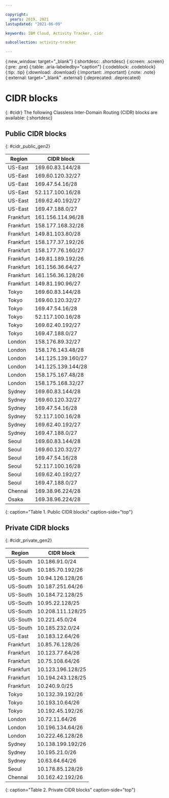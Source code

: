 ```yaml
---

copyright:
  years: 2019, 2021
lastupdated: "2021-06-09"

keywords: IBM Cloud, Activity Tracker, cidr

subcollection: activity-tracker

---
```


{:new_window: target="_blank"}
{:shortdesc: .shortdesc}
{:screen: .screen}
{:pre: .pre}
{:table: .aria-labeledby="caption"}
{:codeblock: .codeblock}
{:tip: .tip}
{:download: .download}
{:important: .important}
{:note: .note}
{:external: target="_blank" .external}
{:deprecated: .deprecated}

# CIDR blocks
{: #cidr}
The following Classless Inter-Domain Routing (CIDR) blocks are available:
{:shortdesc}


## Public CIDR blocks
{: #cidr_public_gen2}


| Region   | CIDR block |
|----------|------------|
| US-East  | 169.60.83.144/28 |
| US-East  | 169.60.120.32/27 |
| US-East  | 169.47.54.16/28 |
| US-East  | 52.117.100.16/28 |
| US-East  | 169.62.40.192/27 |
| US-East  | 169.47.188.0/27 |
| Frankfurt | 161.156.114.96/28 |
| Frankfurt | 158.177.168.32/28 |
| Frankfurt | 149.81.103.80/28 |
| Frankfurt | 158.177.37.192/26 |
| Frankfurt | 158.177.76.160/27 |
| Frankfurt | 149.81.189.192/26 |
| Frankfurt | 161.156.36.64/27 |
| Frankfurt | 161.156.36.128/26 |
| Frankfurt | 149.81.190.96/27 |
| Tokyo	    | 169.60.83.144/28 |
| Tokyo	    | 169.60.120.32/27 |
| Tokyo	    | 169.47.54.16/28 |
| Tokyo	    | 52.117.100.16/28 |
| Tokyo	    | 169.62.40.192/27 |
| Tokyo	    | 169.47.188.0/27 |
| London    | 158.176.89.32/27 |
| London    | 158.176.143.48/28 |
| London    | 141.125.139.160/27 |
| London    | 141.125.139.144/28 |
| London    | 158.175.167.48/28 |
| London    | 158.175.168.32/27 |
| Sydney    | 169.60.83.144/28 |
| Sydney    | 169.60.120.32/27 |
| Sydney    | 169.47.54.16/28 |
| Sydney    | 52.117.100.16/28 |
| Sydney    | 169.62.40.192/27 |
| Sydney    | 169.47.188.0/27 |
| Seoul    | 169.60.83.144/28 |
| Seoul    | 169.60.120.32/27 |
| Seoul    | 169.47.54.16/28 |
| Seoul    | 52.117.100.16/28 |
| Seoul    | 169.62.40.192/27 |
| Seoul    | 169.47.188.0/27 |
| Chennai  | 169.38.96.224/28 |
| Osaka	   | 169.38.96.224/28 |
{: caption="Table 1. Public CIDR blocks" caption-side="top"}


## Private CIDR blocks
{: #cidr_private_gen2}


| Region | CIDR block |
|--------|------------|
| US-South | 10.186.91.0/24 |
| US-South | 10.185.70.192/26 |
| US-South | 10.94.126.128/26 |
| US-South | 10.187.251.64/26 |
| US-South | 10.184.72.128/25 |
| US-South | 10.95.22.128/25 |
| US-South | 10.208.111.128/25 |
| US-South | 10.221.45.0/24 |
| US-South | 10.185.232.0/24 |
| US-East  | 10.183.12.64/26 |
| Frankfurt | 10.85.76.128/26 |
| Frankfurt |	10.123.77.64/26 |
| Frankfurt |	10.75.108.64/26 |
| Frankfurt |	10.123.196.128/25 |
| Frankfurt |	10.194.243.128/25 |
| Frankfurt |	10.240.9.0/25 |
| Tokyo	    | 10.132.39.192/26 |
| Tokyo	    | 10.193.10.64/26 |
| Tokyo	    | 10.192.45.192/26 |
| London    | 10.72.11.64/26 |
| London    | 10.196.134.64/26 |
| London    | 10.222.46.128/26 |
| Sydney	  | 10.138.199.192/26 |
| Sydney	  | 10.195.21.0/26 |
| Sydney	  | 10.63.64.64/26 |
| Seoul	    | 10.178.85.128/26 |
| Chennai	  | 10.162.42.192/26 |
{: caption="Table 2. Private CIDR blocks" caption-side="top"}




